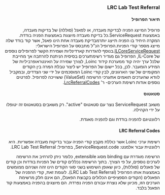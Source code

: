 
<div dir="rtl" markdown="1">

### LRC Lab Test Referral

#### תיאור הפרופיל

פרופיל המייצג הפניה לבדיקת מעבדה, או לפאנל (סוללה) של בדיקות מעבדה, באמצעות ServiceRequest.כל בדיקת מעבדה מיוצגת באמצעות הפניה בודדת. המקרה היחיד בו הפניה תייצג יותרמבדיקת מעבדה אחת הינו פאנל, אשר קוד בודד שלה מייצג מספר קודי הפניות.הפרופיל הנ"ל מתבסס על הפרופיל הישראלי: [ILCoreServiceRequest](https://simplifier.net/ilcore/ilcoreservicerequest).בנוסף להגדרות קארדינליות ושמירת הקשר לפרופילים נוספים של IL-Core, הפרופיל גם מגדיר רשימתערכים בסיסית הניתנת להרחבה אך מחייבת שלכל ערך יהיה קוד ממערכת קידוד Loinc, לצורך שמירה על האינטראופרביליות של המידע הומעבר. לכן, בכל יישום של הפרופיל יש ליצור טבלת המרה בין הקודים המקומיים של שני הארגונים, לבין קודי Loinc המוסכמים על ידי שני הצדדים, ובמקביל לוודא שהערכים תואמים אתערכי הרשימה (ValueSet) ששוייכה לפרופיל. לפרטים נוספים אודות רשימת הערכים- ר' [LrcReferralCodes](http://lrc-backend-prod-lb-281170503.il-central-1.elb.amazonaws.com/ValueSet-lrc-referral-codes.html).

#### סטאטוס

משאב ServiceRequest נוצר עם סטאטוס "active". רק משאבים בסטאטוס זה יטופלו על ידי הקהילה.

רלוונטיגם להפניה בודדת וגם להפניה מאגדת.

#### LRC Referral Codes
רשימת ערכי Loinc אשר כוללת מקבץ קודי הפניה עבור בדיקות מעבדה אפשריות.
היא רלוונטית עבור אלמנט: ServiceRequest.code, בפרופיל: LRC Lab Test Referral.

הרשימה מוגדרת עם binding מסוג extensible, כלומר ניתן להרחיב את הרשימה לערכים נוספים, על פי הצורך.
בתוך הרשימה נכללים קודים של הפניות בודדות וכן קודים של פאנלים (סוללות), כיוון שאופן השימוש בשני סוגי הקודים הינו זהה ושניהם ממומשים באמצעות אותו הפרופיל (LRC Lab Test Referral).
לעומת זאת, קודי ההפניה של הפאנלים (הקודים הספציפיים הכלולים בקבוצת הפאנל), הם אינם חלק מרשימת הערכים הזו, מכיוון שלא נוצרת עבורם הפניה נפרדת. הם מיוצגים בהפניה באמצעות קוד הפאנל בלבד.

</div>